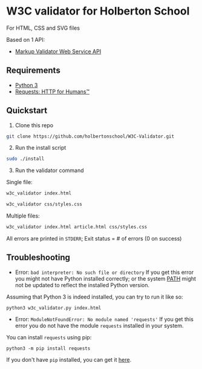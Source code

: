 # W3C validator for Holberton School
For HTML, CSS and SVG files

Based on 1 API:
- [Markup Validator Web Service API](https://validator.w3.org/docs/api.html)

## Requirements
- [Python 3](https://www.python.org/downloads/)
- [Requests: HTTP for Humans™](https://requests.readthedocs.io/en/master/index.html)

## Quickstart
1. Clone this repo
```sh
git clone https://github.com/holbertonschool/W3C-Validator.git
```

2. Run the install script

```sh
sudo ./install
```

3. Run the validator command

Single file:

```sh
w3c_validator index.html
```

```sh
w3c_validator css/styles.css
```

Multiple files:

```sh
w3c_validator index.html article.html css/styles.css
```

All errors are printed in `STDERR`; Exit status = # of errors (0 on success)

## Troubleshooting

- Error: `bad interpreter: No such file or directory`
If you get this error you might not have Python installed correctly; or the system [PATH](https://en.wikipedia.org/wiki/PATH_(variable)) might not be updated to reflect the installed Python version.

Assuming that Python 3 is indeed installed, you can try to run it like so:
```
python3 w3c_validator.py index.html
```
- Error: `ModuleNotFoundError: No module named 'requests'`
If you get this error you do not have the module `requests` installed in your system.

You can install `requests` using pip:
```
python3 -m pip install requests
```

If you don't have `pip` installed, you can get it [here](https://pypi.org/project/pip/).
